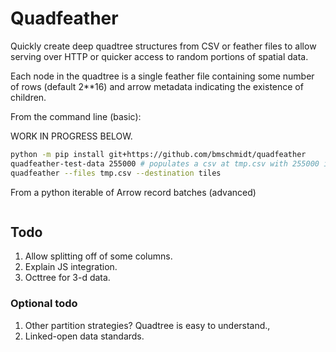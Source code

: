 # Quadfeather

Quickly create deep quadtree structures from CSV or feather files to allow serving over HTTP or quicker access to random portions of spatial data.

Each node in the quadtree is a single feather file containing some number of rows (default 2**16) and arrow 
metadata indicating the existence of children.


From the command line (basic):

WORK IN PROGRESS BELOW.

```bash
python -m pip install git+https://github.com/bmschmidt/quadfeather
quadfeather-test-data 255000 # populates a csv at tmp.csv with 255000 items
quadfeather --files tmp.csv --destination tiles
```

From a python iterable of Arrow record batches (advanced)

```python


```

## Todo

1. Allow splitting off of some columns.
2. Explain JS integration.
3. Octtree for 3-d data.

### Optional todo

1. Other partition strategies? Quadtree is easy to understand.,
2. Linked-open data standards.
